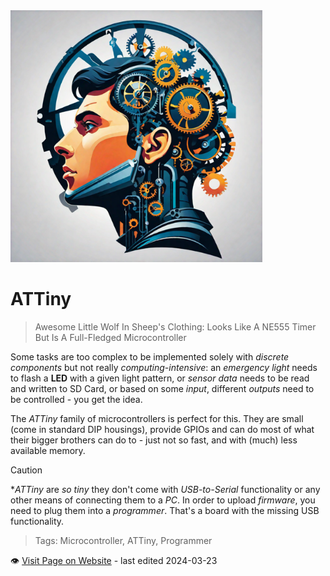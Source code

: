 <img src="/assets/images/processor.png" width="80%" height="80%" />
 
# ATTiny

> Awesome Little Wolf In Sheep's Clothing: Looks Like A NE555 Timer But Is A Full-Fledged Microcontroller

Some tasks are too complex to be implemented solely with *discrete components* but not really *computing-intensive*: an *emergency light* needs to flash a **LED** with a given light pattern, or *sensor data* needs to be read and written to SD Card, or based on some *input*, different *outputs* need to be controlled - you get the idea.

The *ATTiny* family of microcontrollers is perfect for this. They are small (come in standard DIP housings), provide GPIOs and can do most of what their bigger brothers can do to - just not so fast, and with (much) less available memory.

> [!CAUTION]
> **ATTiny* are *so tiny* they don't come with *USB-to-Serial* functionality or any other means of connecting them to a *PC*. In order to upload *firmware*, you need to plug them into a *programmer*. That's a board with the missing USB functionality.


> Tags: Microcontroller, ATTiny, Programmer

:eye:&nbsp;[Visit Page on Website](https://done.land/components/microcontroller/attiny?825701031823245939) - last edited 2024-03-23
